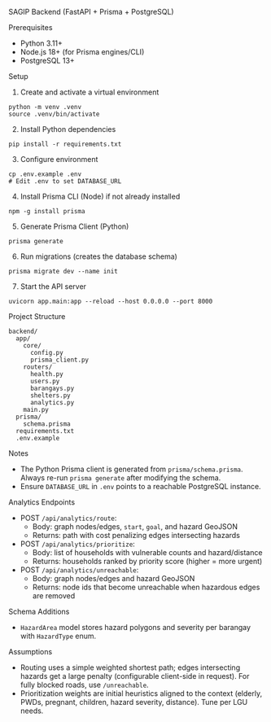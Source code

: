 SAGIP Backend (FastAPI + Prisma + PostgreSQL)

Prerequisites
- Python 3.11+
- Node.js 18+ (for Prisma engines/CLI)
- PostgreSQL 13+

Setup
1) Create and activate a virtual environment
```
python -m venv .venv
source .venv/bin/activate
```

2) Install Python dependencies
```
pip install -r requirements.txt
```

3) Configure environment
```
cp .env.example .env
# Edit .env to set DATABASE_URL
```

4) Install Prisma CLI (Node) if not already installed
```
npm -g install prisma
```

5) Generate Prisma Client (Python)
```
prisma generate
```

6) Run migrations (creates the database schema)
```
prisma migrate dev --name init
```

7) Start the API server
```
uvicorn app.main:app --reload --host 0.0.0.0 --port 8000
```

Project Structure
```
backend/
  app/
    core/
      config.py
      prisma_client.py
    routers/
      health.py
      users.py
      barangays.py
      shelters.py
      analytics.py
    main.py
  prisma/
    schema.prisma
  requirements.txt
  .env.example
```

Notes
- The Python Prisma client is generated from `prisma/schema.prisma`. Always re-run `prisma generate` after modifying the schema.
- Ensure `DATABASE_URL` in `.env` points to a reachable PostgreSQL instance.

Analytics Endpoints
- POST `/api/analytics/route`:
  - Body: graph nodes/edges, `start`, `goal`, and hazard GeoJSON
  - Returns: path with cost penalizing edges intersecting hazards
- POST `/api/analytics/prioritize`:
  - Body: list of households with vulnerable counts and hazard/distance
  - Returns: households ranked by priority score (higher = more urgent)
- POST `/api/analytics/unreachable`:
  - Body: graph nodes/edges and hazard GeoJSON
  - Returns: node ids that become unreachable when hazardous edges are removed

Schema Additions
- `HazardArea` model stores hazard polygons and severity per barangay with `HazardType` enum.

Assumptions
- Routing uses a simple weighted shortest path; edges intersecting hazards get a large penalty (configurable client-side in request). For fully blocked roads, use `/unreachable`.
- Prioritization weights are initial heuristics aligned to the context (elderly, PWDs, pregnant, children, hazard severity, distance). Tune per LGU needs.

